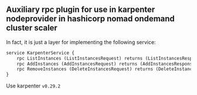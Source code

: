 ## Auxiliary rpc plugin for use in karpenter nodeprovider in hashicorp nomad ondemand cluster scaler

In fact, it is just a layer for implementing the following service:

```proto
service KarpenterService {
	rpc ListInstances (ListInstancesRequest) returns (ListInstancesResponse);
	rpc AddInstances (AddInstancesRequest) returns (AddInstancesResponse);
	rpc RemoveInstances (DeleteInstancesRequest) returns (DeleteInstancesResponse);
}
```

Use karpenter `v0.29.2`